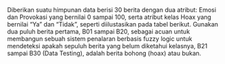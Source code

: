 Diberikan suatu himpunan data berisi 30 berita dengan dua atribut: Emosi dan Provokasi yang bernilai 0 sampai 100, serta atribut kelas Hoax yang bernilai “Ya” dan “Tidak”, seperti diilustasikan pada tabel berikut. Gunakan dua puluh berita pertama, B01 sampai B20, sebagai acuan untuk membangun sebuah sistem penalaran berbasis fuzzy logic untuk mendeteksi apakah sepuluh berita yang belum diketahui kelasnya, B21 sampai B30 (Data Testing), adalah berita bohong (hoax) atau bukan.
